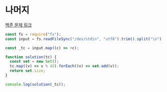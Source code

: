 # 나머지

[백준 문제 링크](https://www.acmicpc.net/problem/3052)

```javascript
const fs = require("fs");
const input = fs.readFileSync("/dev/stdin", "utf8").trim().split("\n");

const _tc = input.map((c) => +c);

function solution(tc) {
  const set = new Set();
  tc.map((v) => v % 42).forEach((v) => set.add(v));
  return set.size;
}

console.log(solution(_tc));
```
